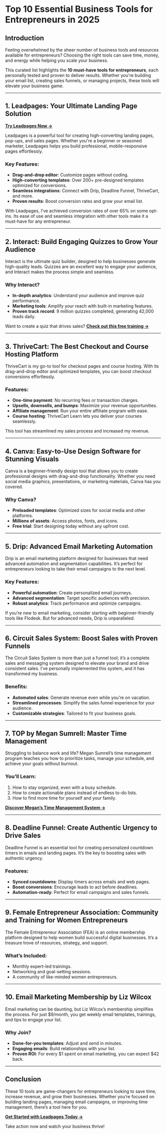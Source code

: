 # Top 10 Essential Business Tools for Entrepreneurs in 2025

## Introduction

Feeling overwhelmed by the sheer number of business tools and resources available for entrepreneurs? Choosing the right tools can save time, money, and energy while helping you scale your business. 

This curated list highlights the **10 must-have tools for entrepreneurs**, each personally tested and proven to deliver results. Whether you're building your email list, creating sales funnels, or managing projects, these tools will elevate your business game.

---

## 1. Leadpages: Your Ultimate Landing Page Solution

[**Try Leadpages Now →**](https://bit.ly/LEadPages)

Leadpages is a powerful tool for creating high-converting landing pages, pop-ups, and sales pages. Whether you're a beginner or seasoned marketer, Leadpages helps you build professional, mobile-responsive pages effortlessly. 

### Key Features:
- **Drag-and-drop editor**: Customize pages without coding.
- **High-converting templates**: Over 200+ pre-designed templates optimized for conversions.
- **Seamless integrations**: Connect with Drip, Deadline Funnel, ThriveCart, and more.
- **Proven results**: Boost conversion rates and grow your email list.

With Leadpages, I’ve achieved conversion rates of over 65% on some opt-ins. Its ease of use and seamless integration with other tools make it a must-have for any entrepreneur.

---

## 2. Interact: Build Engaging Quizzes to Grow Your Audience

Interact is the ultimate quiz builder, designed to help businesses generate high-quality leads. Quizzes are an excellent way to engage your audience, and Interact makes the process simple and seamless.

### Why Interact?
- **In-depth analytics**: Understand your audience and improve quiz performance.
- **Marketing tools**: Amplify your reach with built-in marketing features.
- **Proven track record**: 9 million quizzes completed, generating 42,000 leads daily.

Want to create a quiz that drives sales? [**Check out this free training →**](https://bit.ly/LEadPages)

---

## 3. ThriveCart: The Best Checkout and Course Hosting Platform

ThriveCart is my go-to tool for checkout pages and course hosting. With its drag-and-drop editor and optimized templates, you can boost checkout conversions effortlessly.

### Features:
- **One-time payment**: No recurring fees or transaction charges.
- **Upsells, downsells, and bumps**: Maximize your revenue opportunities.
- **Affiliate management**: Run your entire affiliate program with ease.
- **Course hosting**: ThriveCart Learn lets you deliver your courses seamlessly.

This tool has streamlined my sales process and increased my revenue.

---

## 4. Canva: Easy-to-Use Design Software for Stunning Visuals

Canva is a beginner-friendly design tool that allows you to create professional designs with drag-and-drop functionality. Whether you need social media graphics, presentations, or marketing materials, Canva has you covered.

### Why Canva?
- **Preloaded templates**: Optimized sizes for social media and other platforms.
- **Millions of assets**: Access photos, fonts, and icons.
- **Free trial**: Start designing today without any upfront cost.

---

## 5. Drip: Advanced Email Marketing Automation

Drip is an email marketing platform designed for businesses that need advanced automation and segmentation capabilities. It’s perfect for entrepreneurs looking to take their email campaigns to the next level.

### Key Features:
- **Powerful automation**: Create personalized email journeys.
- **Advanced segmentation**: Target specific audiences with precision.
- **Robust analytics**: Track performance and optimize campaigns.

If you’re new to email marketing, consider starting with beginner-friendly tools like Flodesk. But for advanced needs, Drip is unparalleled.

---

## 6. Circuit Sales System: Boost Sales with Proven Funnels

The Circuit Sales System is more than just a funnel tool; it’s a complete sales and messaging system designed to elevate your brand and drive consistent sales. I’ve personally implemented this system, and it has transformed my business.

### Benefits:
- **Automated sales**: Generate revenue even while you’re on vacation.
- **Streamlined processes**: Simplify the sales funnel experience for your audience.
- **Customizable strategies**: Tailored to fit your business goals.

---

## 7. TOP by Megan Sumrell: Master Time Management

Struggling to balance work and life? Megan Sumrell’s time management program teaches you how to prioritize tasks, manage your schedule, and achieve your goals without burnout.

### You’ll Learn:
1. How to stay organized, even with a busy schedule.
2. How to create actionable plans instead of endless to-do lists.
3. How to find more time for yourself and your family.

[**Discover Megan’s Time Management System →**](https://bit.ly/LEadPages)

---

## 8. Deadline Funnel: Create Authentic Urgency to Drive Sales

Deadline Funnel is an essential tool for creating personalized countdown timers in emails and landing pages. It’s the key to boosting sales with authentic urgency.

### Features:
- **Synced countdowns**: Display timers across emails and web pages.
- **Boost conversions**: Encourage leads to act before deadlines.
- **Automation-ready**: Perfect for email campaigns and sales funnels.

---

## 9. Female Entrepreneur Association: Community and Training for Women Entrepreneurs

The Female Entrepreneur Association (FEA) is an online membership platform designed to help women build successful digital businesses. It’s a treasure trove of resources, strategy, and support.

### What’s Included:
- Monthly expert-led trainings.
- Networking and goal-setting sessions.
- A community of like-minded women entrepreneurs.

---

## 10. Email Marketing Membership by Liz Wilcox

Email marketing can be daunting, but Liz Wilcox’s membership simplifies the process. For just $9/month, you get weekly email templates, trainings, and tips to engage your list.

### Why Join?
- **Done-for-you templates**: Adjust and send in minutes.
- **Engaging emails**: Build relationships with your list.
- **Proven ROI**: For every $1 spent on email marketing, you can expect $42 back.

---

## Conclusion

These 10 tools are game-changers for entrepreneurs looking to save time, increase revenue, and grow their businesses. Whether you’re focused on building landing pages, managing email campaigns, or improving time management, there’s a tool here for you.

[**Get Started with Leadpages Today →**](https://bit.ly/LEadPages)

Take action now and watch your business thrive!
